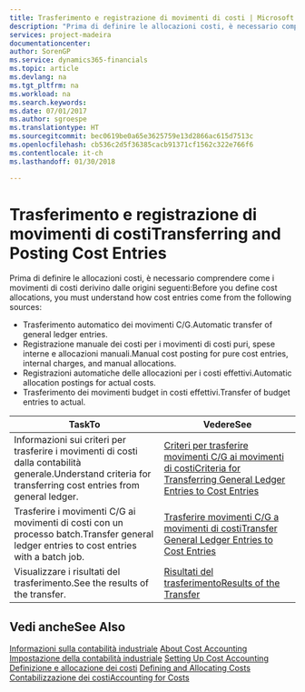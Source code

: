 ```yaml
---
title: Trasferimento e registrazione di movimenti di costi | Microsoft Docs
description: "Prima di definire le allocazioni costi, è necessario comprendere da dove derivano i movimenti di costo."
services: project-madeira
documentationcenter: 
author: SorenGP
ms.service: dynamics365-financials
ms.topic: article
ms.devlang: na
ms.tgt_pltfrm: na
ms.workload: na
ms.search.keywords: 
ms.date: 07/01/2017
ms.author: sgroespe
ms.translationtype: HT
ms.sourcegitcommit: bec0619be0a65e3625759e13d2866ac615d7513c
ms.openlocfilehash: cb536c2d5f36385cacb91371cf1562c322e766f6
ms.contentlocale: it-ch
ms.lasthandoff: 01/30/2018

---
```

# <a name="transferring-and-posting-cost-entries"></a><span data-ttu-id="7c71e-103">Trasferimento e registrazione di movimenti di costi</span><span class="sxs-lookup"><span data-stu-id="7c71e-103">Transferring and Posting Cost Entries</span></span>
<span data-ttu-id="7c71e-104">Prima di definire le allocazioni costi, è necessario comprendere come i movimenti di costi derivino dalle origini seguenti:</span><span class="sxs-lookup"><span data-stu-id="7c71e-104">Before you define cost allocations, you must understand how cost entries come from the following sources:</span></span>  

-   <span data-ttu-id="7c71e-105">Trasferimento automatico dei movimenti C/G.</span><span class="sxs-lookup"><span data-stu-id="7c71e-105">Automatic transfer of general ledger entries.</span></span>  
-   <span data-ttu-id="7c71e-106">Registrazione manuale dei costi per i movimenti di costi puri, spese interne e allocazioni manuali.</span><span class="sxs-lookup"><span data-stu-id="7c71e-106">Manual cost posting for pure cost entries, internal charges, and manual allocations.</span></span>  
-   <span data-ttu-id="7c71e-107">Registrazioni automatiche delle allocazioni per i costi effettivi.</span><span class="sxs-lookup"><span data-stu-id="7c71e-107">Automatic allocation postings for actual costs.</span></span>  
-   <span data-ttu-id="7c71e-108">Trasferimento dei movimenti budget in costi effettivi.</span><span class="sxs-lookup"><span data-stu-id="7c71e-108">Transfer of budget entries to actual.</span></span>  

|<span data-ttu-id="7c71e-109">**Task**</span><span class="sxs-lookup"><span data-stu-id="7c71e-109">**To**</span></span>|<span data-ttu-id="7c71e-110">**Vedere**</span><span class="sxs-lookup"><span data-stu-id="7c71e-110">**See**</span></span>|  
|------------|-------------|  
|<span data-ttu-id="7c71e-111">Informazioni sui criteri per trasferire i movimenti di costi dalla contabilità generale.</span><span class="sxs-lookup"><span data-stu-id="7c71e-111">Understand criteria for transferring cost entries from general ledger.</span></span>|[<span data-ttu-id="7c71e-112">Criteri per trasferire movimenti C/G ai movimenti di costi</span><span class="sxs-lookup"><span data-stu-id="7c71e-112">Criteria for Transferring General Ledger Entries to Cost Entries</span></span>](finance-criteria-for-transferring-general-ledger-entries-to-cost-entries.md)|  
|<span data-ttu-id="7c71e-113">Trasferire i movimenti C/G ai movimenti di costi con un processo batch.</span><span class="sxs-lookup"><span data-stu-id="7c71e-113">Transfer general ledger entries to cost entries with a batch job.</span></span>|[<span data-ttu-id="7c71e-114">Trasferire movimenti C/G a movimenti di costi</span><span class="sxs-lookup"><span data-stu-id="7c71e-114">Transfer General Ledger Entries to Cost Entries</span></span>](finance-how-to-transfer-general-ledger-entries-to-cost-entries.md)|  
|<span data-ttu-id="7c71e-115">Visualizzare i risultati del trasferimento.</span><span class="sxs-lookup"><span data-stu-id="7c71e-115">See the results of the transfer.</span></span>|[<span data-ttu-id="7c71e-116">Risultati del trasferimento</span><span class="sxs-lookup"><span data-stu-id="7c71e-116">Results of the Transfer</span></span>](finance-results-of-the-transfer.md)|  

## <a name="see-also"></a><span data-ttu-id="7c71e-117">Vedi anche</span><span class="sxs-lookup"><span data-stu-id="7c71e-117">See Also</span></span>  
 <span data-ttu-id="7c71e-118">[Informazioni sulla contabilità industriale](finance-about-cost-accounting.md) </span><span class="sxs-lookup"><span data-stu-id="7c71e-118">[About Cost Accounting](finance-about-cost-accounting.md) </span></span>  
 <span data-ttu-id="7c71e-119">[Impostazione della contabilità industriale](finance-set-up-cost-accounting.md) </span><span class="sxs-lookup"><span data-stu-id="7c71e-119">[Setting Up Cost Accounting](finance-set-up-cost-accounting.md) </span></span>  
 <span data-ttu-id="7c71e-120">[Definizione e allocazione dei costi](finance-define-and-allocate-costs.md) </span><span class="sxs-lookup"><span data-stu-id="7c71e-120">[Defining and Allocating Costs](finance-define-and-allocate-costs.md) </span></span>  
 [<span data-ttu-id="7c71e-121">Contabilizzazione dei costi</span><span class="sxs-lookup"><span data-stu-id="7c71e-121">Accounting for Costs</span></span>](finance-manage-cost-accounting.md)

